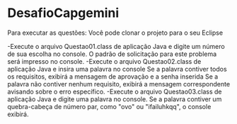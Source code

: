 # DesafioCapgemini
  
Para executar as questões: 
Você pode clonar o projeto para o seu Eclipse 
     
   -Execute o arquivo Questao01.class de aplicação Java e digite um número de sua escolha no console. O padrão de solicitação para este problema será impresso no console. 
   -Execute o arquivo Questao02.class de aplicação Java e insira uma palavra no console Se a palavra contiver todos os requisitos, exibirá a mensagem de aprovação e a senha inserida Se a palavra não contiver nenhum requisito, exibirá a mensagem correspondente avisando sobre o erro específico.
   -Execute o arquivo Questao03.class de aplicação Java e digite uma palavra no console. Se a palavra contiver um quebra-cabeça de número par, como "ovo" ou "ifailuhkqq", o console exibirá.

